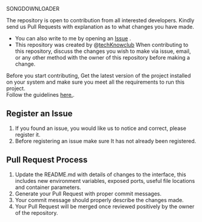  SONGDOWNLOADER
 
The repository is open to contribution from all interested developers. Kindly send us Pull Requests with explanation as to what changes you have made.
- You can also write to me  by opening an [Issue](https://github.com/techknowclub/SongDownloader/issues) .
- This repository was created by @[techKnowclub](https://github.com/techKnowclub) 
When contributing to this repository, discuss the changes you wish to make via issue,
email, or any other method with the owner of this repository before making a change.



Before you start contributing, Get the latest version of the project installed on your system and make sure you meet all the requirements to run this project.  
Follow the guidelines [here.](https://github.com/techknowclub/SongDownloader/blob/master/README.md).

## Register an Issue

1. If you found an issue, you would like us to notice and correct, please register it.  
2. Before registering an issue make sure It has not already been registered.  

## Pull Request Process


1. Update the README.md with details of changes to the interface, this includes new environment
   variables, exposed ports, useful file locations and container parameters.
2. Generate your Pull Request with proper commit messages.  
3. Your commit message should properly describe the changes made.
4. Your Pull Request will be merged once reviewed positively by the owner of the repository.



